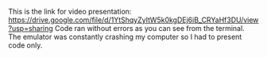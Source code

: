 This is the link for video presentation: https://drive.google.com/file/d/1YtShqyZyItW5k0kgDEj6iB_CRYaHf3DU/view?usp=sharing
Code ran without errors as you can see from the terminal. The emulator was constantly crashing my computer so I had to present code only. 
